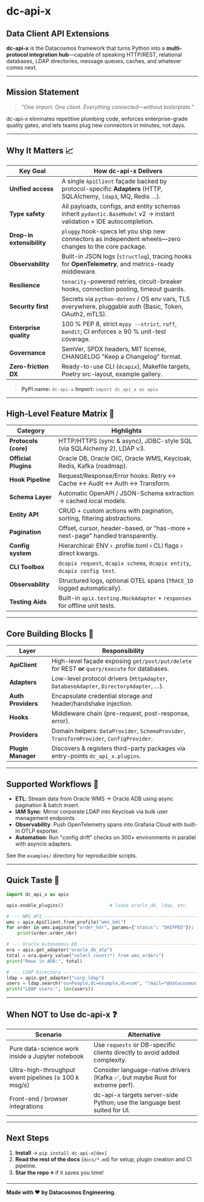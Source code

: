 # dc-api-x  

## Data Client API Extensions

**dc-api-x** is the Datacosmos framework that turns Python into a **multi-protocol integration hub**—capable of speaking HTTP/REST, relational databases, LDAP directories, message queues, caches, and whatever comes next.

---

## Mission Statement

> *"One import. One client. Everything connected—without boilerplate."*

dc-api-x eliminates repetitive plumbing code, enforces enterprise-grade quality gates, and lets teams plug new connectors in minutes, not days.

---

## Why It Matters 📈

| Key Goal | How dc-api-x Delivers |
|----------|-----------------------|
| **Unified access** | A single `ApiClient` façade backed by protocol-specific **Adapters** (HTTP, SQLAlchemy, `ldap3`, MQ, Redis …). |
| **Type safety** | All payloads, configs, and entity schemas inherit `pydantic.BaseModel` v2 &rightarrow; instant validation + IDE autocompletion. |
| **Drop-in extensibility** | `pluggy` hook-specs let you ship new connectors as independent wheels—zero changes to the core package. |
| **Observability** | Built-in JSON logs (`structlog`), tracing hooks for **OpenTelemetry**, and metrics-ready middleware. |
| **Resilience** | `tenacity`-powered retries, circuit-breaker hooks, connection pooling, timeout guards. |
| **Security first** | Secrets via `python-dotenv` / OS env vars, TLS everywhere, pluggable auth (Basic, Token, OAuth2, mTLS). |
| **Enterprise quality** | 100 % PEP 8, strict `mypy --strict`, `ruff`, `bandit`; CI enforces ≥ 90 % unit-test coverage. |
| **Governance** | SemVer, SPDX headers, MIT license, CHANGELOG "Keep a Changelog" format. |
| **Zero-friction DX** | Ready-to-use CLI (`dcapix`), Makefile targets, Poetry src-layout, example gallery. |

> **PyPI name:** `dc-api-x`  **Import:** `import dc_api_x as apix`

---

## High-Level Feature Matrix 🧩

| Category | Highlights |
|----------|------------|
| **Protocols (core)** | HTTP/HTTPS (sync & async), JDBC-style SQL (via SQLAlchemy 2), LDAP v3. |
| **Official Plugins** | Oracle DB, Oracle OIC, Oracle WMS, Keycloak, Redis, Kafka (roadmap). |
| **Hook Pipeline** | Request/Response/Error hooks: Retry ↔ Cache ↔ Audit ↔ Auth ↔ Transform. |
| **Schema Layer** | Automatic OpenAPI / JSON-Schema extraction → cached local models. |
| **Entity API** | CRUD + custom actions with pagination, sorting, filtering abstractions. |
| **Pagination** | Offset, cursor, header-based, or "has-more + next-page" handled transparently. |
| **Config system** | Hierarchical: ENV › .profile.toml › CLI flags › direct kwargs. |
| **CLI Toolbox** | `dcapix request`, `dcapix schema`, `dcapix entity`, `dcapix config test`. |
| **Observability** | Structured logs, optional OTEL spans (`TRACE_ID` logged automatically). |
| **Testing Aids** | Built-in `apix.testing.MockAdapter` + `responses` for offline unit tests. |

---

## Core Building Blocks 🔧

| Layer | Responsibility |
|-------|----------------|
| **ApiClient** | High-level façade exposing `get/post/put/delete` for REST **or** `query/execute` for databases. |
| **Adapters** | Low-level protocol drivers (`HttpAdapter`, `DatabaseAdapter`, `DirectoryAdapter`, …). |
| **Auth Providers** | Encapsulate credential storage and header/handshake injection. |
| **Hooks** | Middleware chain (pre-request, post-response, error). |
| **Providers** | Domain helpers: `DataProvider`, `SchemaProvider`, `TransformProvider`, `ConfigProvider`. |
| **Plugin Manager** | Discovers & registers third-party packages via entry-points `dc_api_x.plugins`. |

---

## Supported Workflows 🚀

* **ETL**: Stream data from Oracle WMS → Oracle ADB using async pagination & batch insert.
* **IAM Sync**: Mirror corporate LDAP into Keycloak via bulk user management endpoints.
* **Observability**: Push OpenTelemetry spans into Grafana Cloud with built-in OTLP exporter.
* **Automation**: Run "config drift" checks on 300+ environments in parallel with asyncio adapters.

See the `examples/` directory for reproducible scripts.

---

## Quick Taste 🍿

```python
import dc_api_x as apix

apix.enable_plugins()                 # loads oracle_db, ldap, etc.

# --- WMS API --------------------------------------------------------------
wms = apix.ApiClient.from_profile("wms_hml")
for order in wms.paginate("order_hdr", params={"status": "SHIPPED"}):
    print(order.order_nbr)

# --- Oracle Autonomous DB -------------------------------------------------
ora = apix.get_adapter("oracle_db_atp")
total = ora.query_value("select count(*) from wms_orders")
print("Rows in ADB:", total)

# --- LDAP Directory -------------------------------------------------------
ldap = apix.get_adapter("corp_ldap")
users = ldap.search("ou=People,dc=example,dc=com", "(mail=*@datacosmos.com.br)")
print("LDAP users:", len(users))
```

---

## When NOT to Use dc-api-x ❓

| Scenario                                              | Alternative                                                                  |
| ----------------------------------------------------- | ---------------------------------------------------------------------------- |
| Pure data-science work inside a Jupyter notebook      | Use `requests` or DB-specific clients directly to avoid added complexity.    |
| Ultra-high-throughput event pipelines (≥ 100 k msg/s) | Consider language-native drivers (Kafka ✅, but maybe Rust for extreme perf). |
| Front-end / browser integrations                      | dc-api-x targets server-side Python; use the language best suited for UI.    |

---

## Next Steps

1. **Install** → `pip install dc-api-x[dev]`
2. **Read the rest of the docs** (`docs/*.md`) for setup, plugin creation and CI pipeline.
3. **Star the repo ⭐** if it saves you time!

---

**Made with ❤️ by Datacosmos Engineering.**
